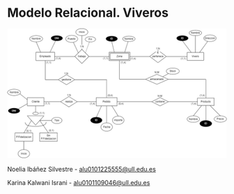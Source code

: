 # Modelo Relacional. Viveros

![Entidad Relacion](https://github.com/kk-2503/postgresql-relationalDB-Viveros/blob/master/pr3.drawio%20(1).png)

Noelia Ibáñez Silvestre - alu0101225555@ull.edu.es

Karina Kalwani Israni - alu0101109046@ull.edu.es
